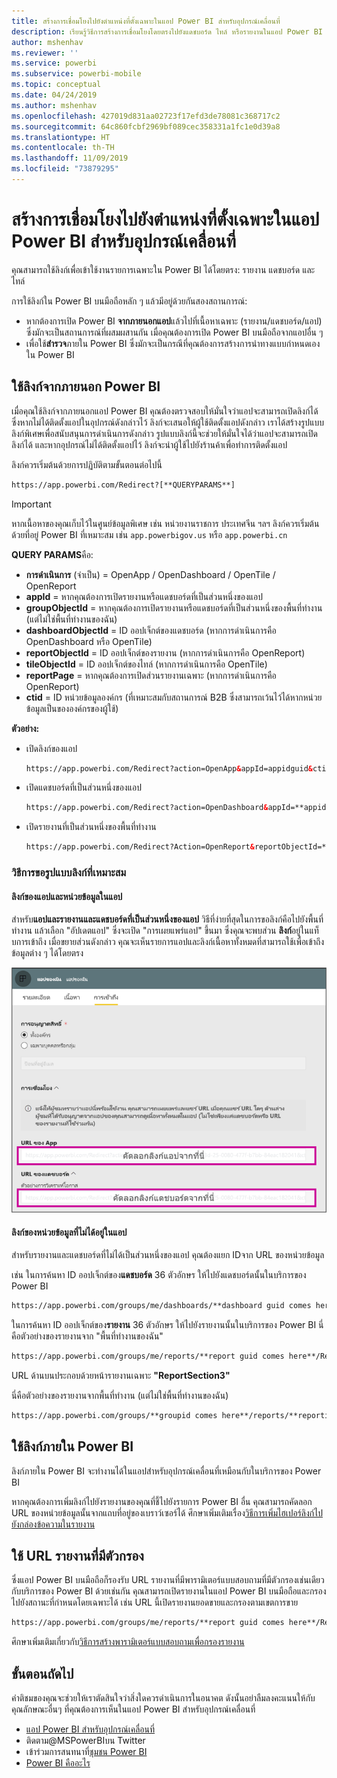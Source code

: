 ```yaml
---
title: สร้างการเชื่อมโยงไปยังตำแหน่งที่ตั้งเฉพาะในแอป Power BI สำหรับอุปกรณ์เคลื่อนที่
description: เรียนรู้วิธีการสร้างการเชื่อมโยงโดยตรงไปยังแดชบอร์ด ไทล์ หรือรายงานในแอป Power BI สำหรับอุปกรณ์เคลื่อนที่ที่ระบุด้วย Uniform Resource Identifier (URI)
author: mshenhav
ms.reviewer: ''
ms.service: powerbi
ms.subservice: powerbi-mobile
ms.topic: conceptual
ms.date: 04/24/2019
ms.author: mshenhav
ms.openlocfilehash: 427019d831aa02723f17efd3de78081c368717c2
ms.sourcegitcommit: 64c860fcbf2969bf089cec358331a1fc1e0d39a8
ms.translationtype: HT
ms.contentlocale: th-TH
ms.lasthandoff: 11/09/2019
ms.locfileid: "73879295"
---
```

# <a name="create-a-link-to-a-specific-location-in-the-power-bi-mobile-apps"></a>สร้างการเชื่อมโยงไปยังตำแหน่งที่ตั้งเฉพาะในแอป Power BI สำหรับอุปกรณ์เคลื่อนที่
คุณสามารถใช้ลิงก์เพื่อเข้าใช้งานรายการเฉพาะใน Power BI ได้โดยตรง: รายงาน แดชบอร์ด และไทล์

การใช้ลิงก์ใน Power BI บนมือถือหลัก ๆ แล้วมีอยู่ด้วยกันสองสถานการณ์: 

* หากต้องการเปิด Power BI **จากภายนอกแอป**แล้วไปที่เนื้อหาเฉพาะ (รายงาน/แดชบอร์ด/แอป) ซึ่งมักจะเป็นสถานการณ์ที่ผสมผสานกัน เมื่อคุณต้องการเปิด Power BI บนมือถือจากแอปอื่น ๆ 
* เพื่อใช้**สำรวจ**ภายใน Power BI ซึ่งมักจะเป็นกรณีที่คุณต้องการสร้างการนำทางแบบกำหนดเองใน Power BI


## <a name="use-links-from-outside-of-power-bi"></a>ใช้ลิงก์จากภายนอก Power BI
เมื่อคุณใช้ลิงก์จากภายนอกแอป Power BI คุณต้องตรวจสอบให้มั่นใจว่าแอปจะสามารถเปิดลิงก์ได้ ซึ่งหากไม่ได้ติดตั้งแอปในอุปกรณ์ดังกล่าวไว้ ลิงก์จะเสนอให้ผู้ใช้ติดตั้งแอปดังกล่าว เราได้สร้างรูปแบบลิงก์พิเศษเพื่อสนับสนุนการดำเนินการดังกล่าว รูปแบบลิงก์นี้จะช่วยให้มั่นใจได้ว่าแอปจะสามารถเปิดลิงก์ได้ และหากอุปกรณ์ไม่ได้ติดตั้งแอปไว้ ลิงก์จะนำผู้ใช้ไปยังร้านค้าเพื่อทำการติดตั้งแอป

ลิงก์ควรเริ่มต้นด้วยการปฏิบัติตามขั้นตอนต่อไปนี้  
```html
https://app.powerbi.com/Redirect?[**QUERYPARAMS**]
```

> [!IMPORTANT]
> หากเนื้อหาของคุณเก็บไว้ในศูนย์ข้อมูลพิเศษ เช่น หน่วยงานราชการ ประเทศจีน ฯลฯ ลิงก์ควรเริ่มต้นด้วยที่อยู่ Power BI ที่เหมาะสม เช่น `app.powerbigov.us` หรือ  `app.powerbi.cn`   
>


**QUERY PARAMS**คือ:
* **การดำเนินการ** (จำเป็น) = OpenApp / OpenDashboard / OpenTile / OpenReport
* **appId** = หากคุณต้องการเปิดรายงานหรือแดชบอร์ดที่เป็นส่วนหนึ่งของแอป 
* **groupObjectId** = หากคุณต้องการเปิดรายงานหรือแดชบอร์ดที่เป็นส่วนหนึ่งของพื้นที่ทำงาน (แต่ไม่ใช่พื้นที่ทำงานของฉัน)
* **dashboardObjectId** = ID ออปเจ็กต์ของแดชบอร์ด (หากการดำเนินการคือ OpenDashboard หรือ OpenTile)
* **reportObjectId** = ID ออปเจ็กต์ของรายงาน (หากการดำเนินการคือ OpenReport)
* **tileObjectId** = ID ออปเจ็กต์ของไทล์ (หากการดำเนินการคือ OpenTile)
* **reportPage** = หากคุณต้องการเปิดส่วนรายงานเฉพาะ (หากการดำเนินการคือ OpenReport)
* **ctid** = ID หน่วยข้อมูลองค์กร (ที่เหมาะสมกับสถานการณ์ B2B ซึ่งสามารถเว้นไว้ได้หากหน่วยข้อมูลเป็นขององค์กรของผู้ใช้)

**ตัวอย่าง:**

* เปิดลิงก์ของแอป 
  ```html
  https://app.powerbi.com/Redirect?action=OpenApp&appId=appidguid&ctid=organizationid
  ```

* เปิดแดชบอร์ดที่เป็นส่วนหนึ่งของแอป 
  ```html
  https://app.powerbi.com/Redirect?action=OpenDashboard&appId=**appidguid**&dashboardObjectId=**dashboardidguid**&ctid=**organizationid**
  ```

* เปิดรายงานที่เป็นส่วนหนึ่งของพื้นที่ทำงาน
  ```html
  https://app.powerbi.com/Redirect?Action=OpenReport&reportObjectId=**reportidguid**&groupObjectId=**groupidguid**&reportPage=**ReportSectionName**
  ```

### <a name="how-to-get-the-right-link-format"></a>วิธีการขอรูปแบบลิงก์ที่เหมาะสม

#### <a name="links-of-apps-and-items-in-app"></a>ลิงก์ของแอปและหน่วยข้อมูลในแอป

สำหรับ**แอปและรายงานและแดชบอร์ดที่เป็นส่วนหนึ่งของแอป** วิธีที่ง่ายที่สุดในการขอลิงก์คือไปยังพื้นที่ทำงาน แล้วเลือก "อัปเดตแอป" ซึ่งจะเปิด "การเผยแพร่แอป" ขึ้นมา ซึ่งคุณจะพบส่วน **ลิงก์**อยู่ในแท็บการเข้าถึง เมื่อขยายส่วนดังกล่าว คุณจะเห็นรายการแอปและลิงก์เนื้อหาทั้งหมดที่สามารถใช้เพื่อเข้าถึงข้อมูลต่าง ๆ ได้โดยตรง

![ลิงก์เผยแพร่แอป Power BI ](./media/mobile-apps-links/mobile-link-copy-app-links.png)

#### <a name="links-of-items-not-in-app"></a>ลิงก์ของหน่วยข้อมูลที่ไม่ได้อยู่ในแอป 

สำหรับรายงานและแดชบอร์ดที่ไม่ได้เป็นส่วนหนึ่งของแอป คุณต้องแยก IDจาก URL ของหน่วยข้อมูล

เช่น ในการค้นหา ID ออปเจ็กต์ของ**แดชบอร์ด** 36 ตัวอักษร ให้ไปยังแดชบอร์ดนั้นในบริการของ Power BI 

```html
https://app.powerbi.com/groups/me/dashboards/**dashboard guid comes here**?ctid=**organization id comes here**`
```

ในการค้นหา ID ออปเจ็กต์ของ**รายงาน** 36 ตัวอักษร ให้ไปยังรายงานนั้นในบริการของ Power BI
นี่คือตัวอย่างของรายงานจาก "พื้นที่ทำงานของฉัน"

```html
https://app.powerbi.com/groups/me/reports/**report guid comes here**/ReportSection3?ctid=**organization id comes here**`
```
URL ด้านบนประกอบด้วยหน้ารายงานเฉพาะ **"ReportSection3"**

นี่คือตัวอย่างของรายงานจากพื้นที่ทำงาน (แต่ไม่ใช่พื้นที่ทำงานของฉัน)

```html
https://app.powerbi.com/groups/**groupid comes here**/reports/**reportid comes here**/ReportSection1?ctid=**organizationid comes here**
```

## <a name="use-links-inside-power-bi"></a>ใช้ลิงก์ภายใน Power BI

ลิงก์ภายใน Power BI จะทำงานได้ในแอปสำหรับอุปกรณ์เคลื่อนที่เหมือนกับในบริการของ Power BI

หากคุณต้องการเพิ่มลิงก์ไปยังรายงานของคุณที่ชี้ไปยังรายการ Power BI อื่น คุณสามารถคัดลอก URL ของหน่วยข้อมูลนั้นจากแถบที่อยู่ของเบราว์เซอร์ได้ ศึกษาเพิ่มเติมเรื่อง[วิธีการเพิ่มไฮเปอร์ลิงก์ไปยังกล่องข้อความในรายงาน](https://docs.microsoft.com/power-bi/service-add-hyperlink-to-text-box)

## <a name="use-report-url-with-filter"></a>ใช้ URL รายงานที่มีตัวกรอง
ซึ่งแอป Power BI บนมือถือก็รองรับ URL รายงานที่มีพารามิเตอร์แบบสอบถามที่มีตัวกรองเช่นเดียวกับบริการของ Power BI ด้วยเช่นกัน คุณสามารถเปิดรายงานในแอป Power BI บนมือถือและกรองไปยังสถานะที่กำหนดโดยเฉพาะได้ เช่น URL นี้เปิดรายงานยอดขายและกรองตามเขตการขาย

```html
https://app.powerbi.com/groups/me/reports/**report guid comes here**/ReportSection3?ctid=**organization id comes here**&filter=Store/Territory eq 'NC'
```

ศึกษาเพิ่มเติมเกี่ยวกับ[วิธีการสร้างพารามิเตอร์แบบสอบถามเพื่อกรองรายงาน](https://docs.microsoft.com/power-bi/service-url-filters)

## <a name="next-steps"></a>ขั้นตอนถัดไป
คำติชมของคุณจะช่วยให้เราตัดสินใจว่าสิ่งใดควรดำเนินการในอนาคต ดังนั้นอย่าลืมลงคะแนนให้กับคุณลักษณะอื่นๆ ที่คุณต้องการเห็นในแอป Power BI สำหรับอุปกรณ์เคลื่อนที่ 

* [แอป Power BI สำหรับอุปกรณ์เคลื่อนที่](mobile-apps-for-mobile-devices.md)
* ติดตาม@MSPowerBIบน Twitter
* เข้าร่วมการสนทนาที่[ชุมชน Power BI](https://community.powerbi.com/)
* [Power BI คืออะไร](../../fundamentals/power-bi-overview.md)

